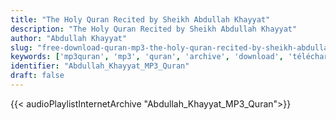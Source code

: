 ```yaml
---
title: "The Holy Quran Recited by Sheikh Abdullah Khayyat"
description: "The Holy Quran Recited by Sheikh Abdullah Khayyat"
author: "Abdullah Khayyat"
slug: "free-download-quran-mp3-the-holy-quran-recited-by-sheikh-abdullah-khayyat"
keywords: ['mp3quran', 'mp3', 'quran', 'archive', 'download', 'télécharger', 'coran', 'islam', 'Abdullah', 'Khayyat', 'abdallah', 'khayat', 'abd', 'allah', 'alkhayat', 'عبدالله', 'خياط', 'قرآن', 'مصحف', 'مرتل', 'مجود', 'القرآن', 'الكريم', 'المصحف', 'المرتل', 'المجود', 'إسلام', 'تحميل']
identifier: "Abdullah_Khayyat_MP3_Quran"
draft: false
---
```


{{< audioPlaylistInternetArchive "Abdullah_Khayyat_MP3_Quran">}}

